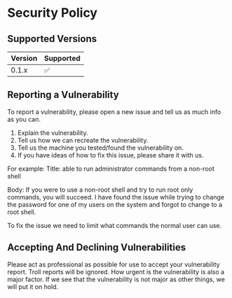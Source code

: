 # Security Policy

## Supported Versions

| Version | Supported          |
| ------- | ------------------ |
| 0.1.x   | :white_check_mark: |

## Reporting a Vulnerability

To report a vulnerability, please open a new issue and tell us as much info as you can.

1. Explain the vulnerability.
2. Tell us how we can recreate the vulnerability.
3. Tell us the machine you tested/found the vulnerability on.
4. If you have ideas of how to fix this issue, please share it with us.

For example:
Title: able to run administrator commands from a non-root shell

Body:
If you were to use a non-root shell and try to run root only commands, you will succeed.
I have found the issue while trying to change the password for one of my users on the system and forgot to change to a root shell.

To fix the issue we need to limit what commands the normal user can use.


## Accepting And Declining Vulnerabilities
Please act as professional as possible for use to accept your vulnerability report. Troll reports will be ignored.
How urgent is the vulnerability is also a major factor. If we see that the vulnerability is not major as other things, we will put it on hold.
